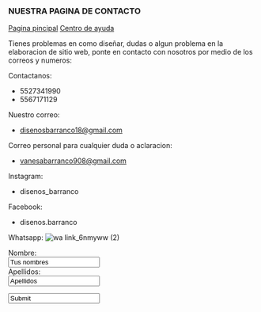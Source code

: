 ### NUESTRA PAGINA DE CONTACTO 


[Pagina pincipal](index.md) [Centro de ayuda](contacto.md)


Tienes problemas en como diseñar, dudas o  algun problema en la elaboracion de sitio web, ponte en contacto con nosotros por medio de los correos y numeros:

Contactanos:
- 5527341990
- 5567171129

Nuestro correo:
- disenosbarranco18@gmail.com

Correo personal para cualquier duda o aclaracion:
- vanesabarranco908@gmail.com


Instagram:
- disenos_barranco

Facebook:
- disenos.barranco

Whatsapp:
![wa link_6nmyww (2)](https://user-images.githubusercontent.com/101223971/158907069-5e4bfa9a-58a1-4e38-aa02-672200010a7a.png)

<form>
  <label for name="name"> Nombre:</label><br>
  <input type="text" id="name" name="name" value="Tus nombres"><br>
  <label for="lname">Apellidos:</label><br>
  <input type="text" id="lname" value="Apellidos"><br>
  </form>


    
    
    
    
    
    
    
 <form action="/action_page.php">
 <input type="enviar" value="Submit">
    
